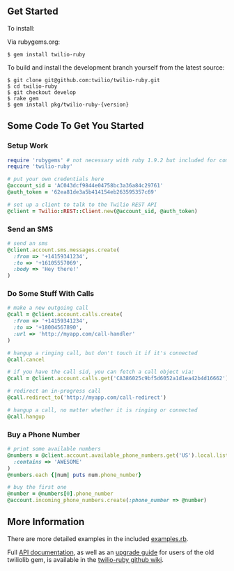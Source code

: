 ## Get Started

To install:

Via rubygems.org:

```
$ gem install twilio-ruby
```

To build and install the development branch yourself from the latest source:

```
$ git clone git@github.com:twilio/twilio-ruby.git
$ cd twilio-ruby
$ git checkout develop
$ rake gem
$ gem install pkg/twilio-ruby-{version}
```

## Some Code To Get You Started

### Setup Work

``` ruby
require 'rubygems' # not necessary with ruby 1.9.2 but included for completeness
require 'twilio-ruby'

# put your own credentials here
@account_sid = 'AC043dcf9844e04758bc3a36a84c29761'
@auth_token = '62ea81de3a5b414154eb263595357c69'

# set up a client to talk to the Twilio REST API
@client = Twilio::REST::Client.new(@account_sid, @auth_token)
```

### Send an SMS

``` ruby
# send an sms
@client.account.sms.messages.create(
  :from => '+14159341234',
  :to => '+16105557069',
  :body => 'Hey there!'
)
```

### Do Some Stuff With Calls

``` ruby
# make a new outgoing call
@call = @client.account.calls.create(
  :from => '+14159341234',
  :to => '+18004567890',
  :url => 'http://myapp.com/call-handler'
)

# hangup a ringing call, but don't touch it if it's connected
@call.cancel

# if you have the call sid, you can fetch a call object via:
@call = @client.account.calls.get('CA386025c9bf5d6052a1d1ea42b4d16662')

# redirect an in-progress call
@call.redirect_to('http://myapp.com/call-redirect')

# hangup a call, no matter whether it is ringing or connected
@call.hangup
```

### Buy a Phone Number

``` ruby
# print some available numbers
@numbers = @client.account.available_phone_numbers.get('US').local.list(
  :contains => 'AWESOME'
)
@numbers.each {|num| puts num.phone_number}

# buy the first one
@number = @numbers[0].phone_number
@account.incoming_phone_numbers.create(:phone_number => @number)
```

## More Information

There are more detailed examples in the included [examples.rb](twilio-ruby/blob/master/examples.rb).

Full [API documentation](twilio-ruby/wiki/Documentation), as well as an [upgrade guide](twilio-ruby/wiki/UpgradeGuide) for users of the old twiliolib gem, is available in the [twilio-ruby github wiki](twilio-ruby/wiki).